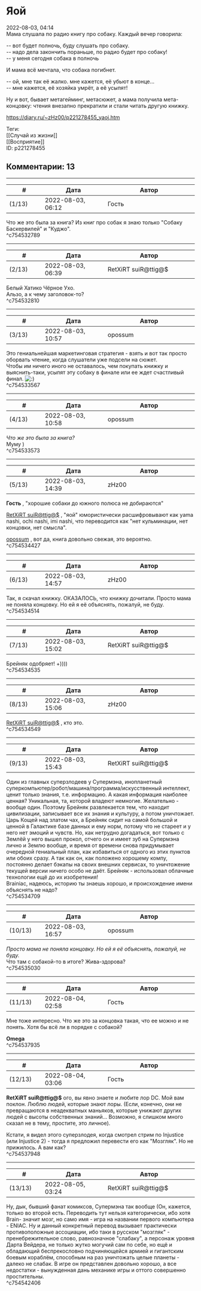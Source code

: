 Яой
===

  
2022-08-03, 04:14  
 Мама слушала по радио книгу про собаку. Каждый вечер говорила:   
   
 -- вот будет полночь, буду слушать про собаку.   
 -- надо дела закончить пораньше, по радио будет про собаку!   
 -- у меня сегодня собака в полночь   
   
 И мама всё мечтала, что собака погибнет.   
   
 -- ой, мне так её жалко. мне кажется, её убьют в конце...   
 -- мне кажется, её хозяйка умрёт, а её усыпят!   
   
 Ну и вот, бывает метагейминг, метасюжет, а мама получила мета-концовку: чтения внезапно прекратили и стали читать другую книжку.   
  
<https://diary.ru/~zHz00/p221278455_yaoj.htm>  
  
Теги:  
[[Случай из жизни]]  
[[Восприятие]]  
ID: p221278455  


Комментарии: 13
---------------

  


---



|         #         |              Дата              |                     Автор                     |           ID           |
| --- | --- | --- | --- |
| (1/13) | 2022-08-03, 06:12 | Гость | c754532789 |

  
 Что же это была за книга? Из книг про собак я знаю только "Собаку Баскервилей" и "Куджо".   
 ^c754532789

---



|         #         |              Дата              |                     Автор                     |           ID           |
| --- | --- | --- | --- |
| (2/13) | 2022-08-03, 06:39 | RetXiRT suiR@ttig@$ | c754532810 |

  
 Белый Хатико Чёрное Ухо.   
 Альзо, а к чему заголовок-то?   
 ^c754532810

---



|         #         |              Дата              |                     Автор                     |           ID           |
| --- | --- | --- | --- |
| (3/13) | 2022-08-03, 10:57 | opossum | c754533567 |

  
 Это гениальнейшая маркетинговая стратегия - взять и вот так просто оборвать чтение, когда слушатели уже подсели на сюжет.   
 Чтобы им ничего иного не оставалось, чем покупать книжку и выяснить-таки, усыпят эту собаку в финале или ее ждет счастливый финал. ![:)](/picture/3.gif)   
 ^c754533567

---



|         #         |              Дата              |                     Автор                     |           ID           |
| --- | --- | --- | --- |
| (4/13) | 2022-08-03, 10:58 | opossum | c754533573 |

  
  *Что же это была за книга?*    
 Муму )   
 ^c754533573

---



|         #         |              Дата              |                     Автор                     |           ID           |
| --- | --- | --- | --- |
| (5/13) | 2022-08-03, 14:39 | zHz00 | c754534427 |

  
  **Гость**  , "хорошие собаки до южного полюса не добираются"   
   
  [RetXiRT suiR@ttig@$](https://Hellspawn.diary.ru "Atomicautionuclear")  , "яой" юмористически расшифровывают как yama nashi, ochi nashi, imi nashi, что переводится как "нет кульминации, нет концовки, нет смысла".   
   
  [opossum](https://pssm.diary.ru "змей о двух головах")  , вот да, книга довольно свежая, это вероятно.   
 ^c754534427

---



|         #         |              Дата              |                     Автор                     |           ID           |
| --- | --- | --- | --- |
| (6/13) | 2022-08-03, 14:57 | zHz00 | c754534514 |

  
 Так, я скачал книжку. ОКАЗАЛОСЬ, что книжку дочитали. Просто мама не поняла концовку. Но ей я её объяснять, пожалуй, не буду.   
 ^c754534514

---



|         #         |              Дата              |                     Автор                     |           ID           |
| --- | --- | --- | --- |
| (7/13) | 2022-08-03, 15:02 | RetXiRT suiR@ttig@$ | c754534535 |

  
 Брейняк одобряет! +))))   
 ^c754534535

---



|         #         |              Дата              |                     Автор                     |           ID           |
| --- | --- | --- | --- |
| (8/13) | 2022-08-03, 15:06 | zHz00 | c754534549 |

  
  [RetXiRT suiR@ttig@$](https://Hellspawn.diary.ru "Atomicautionuclear")  , кто это.   
 ^c754534549

---



|         #         |              Дата              |                     Автор                     |           ID           |
| --- | --- | --- | --- |
| (9/13) | 2022-08-03, 15:43 | RetXiRT suiR@ttig@$ | c754534709 |

  
 Один из главных суперзлодеев у Супермэна, инопланетный суперкомпьютер/робот/машина/программа/искусственный интеллект, ценит только знания, т.е. информацию. А какая информация наиболее ценная? Уникальная, та, которой владеют немногие. Желательно - вообще один. Поэтому Брейняк развлекается тем, что находит цивилизации, записывает все их знания и культуру, а потом уничтожает. Царь Кощей над златом чах, а Брейняк сидит на самой большой и ценной в Галактике базе данных и ему норм, потому что не стареет и у него нет эмоций и чувств. Но, как нетрудно догадаться, вот только с Землёй у него вышел прокол, отчего он и имеет зуб на Супермэна лично и Землю вообще, и время от времени снова придумывает очередной гениальный план, как избавиться от одного из этих пунктов или обоих сразу. А так как он, как положено хорошему компу, постоянно делает бэкапы на своих внешних сервисах, то уничтожение текущей версии ничего особо не даёт. Брейняк - использовал облачные технологии ещё до их изобретения!   
 Brainiac, надеюсь, историю ты знаешь хорошо, и происхождение имени объяснять не надо?   
 ^c754534709

---



|         #         |              Дата              |                     Автор                     |           ID           |
| --- | --- | --- | --- |
| (10/13) | 2022-08-03, 16:57 | opossum | c754535030 |

  
  *Просто мама не поняла концовку. Но ей я её объяснять, пожалуй, не буду.*    
 Что там с собакой-то в итоге? Жива-здорова?   
 ^c754535030

---



|         #         |              Дата              |                     Автор                     |           ID           |
| --- | --- | --- | --- |
| (11/13) | 2022-08-04, 02:58 | Гость | c754537935 |

  
 Мне тоже интересно. Что же это за концовка такая, что ее можно и не понять. Хотя бы всё ли в порядке с собакой?   
   
  **Omega**    
 ^c754537935

---



|         #         |              Дата              |                     Автор                     |           ID           |
| --- | --- | --- | --- |
| (12/13) | 2022-08-04, 03:06 | Гость | c754537948 |

  
  **RetXiRT suiR@ttig@$**  ого, вы явно знаете и любите лор DC. Мой вам поклон. Люблю людей, которые знают лоры. (Если, конечно, они не превращаются в неадекватных маньяков, которые унижают других людей с высоты собственных знаний... Возможно, я слишком много сказал не в тему, простите, это личное).   
   
 Кстати, я видел этого суперзлодея, когда смотрел стрим по Injustice (или Injustice 2) - тогда я предложил перевести его как "Мозгляк". Но не прижилось. А вам как?   
 ^c754537948

---



|         #         |              Дата              |                     Автор                     |           ID           |
| --- | --- | --- | --- |
| (13/13) | 2022-08-05, 03:24 | RetXiRT suiR@ttig@$ | c754542406 |

  
 Ну, дык, бывший фанат комиксов, Супермэна так вообще (Он, кажется, только во второй есть. Переводить тут нельзя категорически, ибо хотя Brain- значит мозг, но само имя - игра на названии первого компьютера - ENIAC. Ну и данный конкретный перевод вызывает практически противоположные ассоциации, ибо таки в русском "мозгляк" - пренебрежительное слово, равнозначное "слабаку", а персонаж уровня Дарта Вейдера, не только жутко могучий сам по себе, но ещё и обладающий беспрекословно подчиняющейся армией и гигантским боевым кораблём, способным на раз уничтожать целые планеты - далеко не слабак. В игре он представлен довольно хорошо, а все недостатки - вынужденная дань механике игры и оттого совершенно простительны.   
 ^c754542406